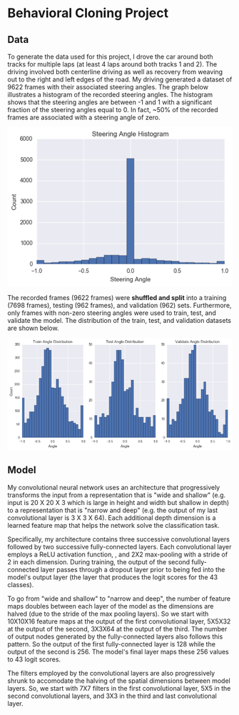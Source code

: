 # Behavioral Cloning Project

## Data

To generate the data used for this project, I drove the car around both tracks for multiple laps (at least 4 laps around both tracks 1 and 2).  The driving involved both centerline driving as well as recovery from weaving out to the right and left edges of the road.  My driving generated a dataset of 9622 frames with their associated steering angles.  The graph below illustrates a histogram of the recorded steering angles.  The histogram shows that the steering angles are between -1 and 1 with a significant fraction of the steering angles equal to 0.  In fact, ~50% of the recorded frames are associated with a steering angle of zero.

![Screenshot](images/data_histogram.png)

The recorded frames (9622 frames) were **shuffled and split** into a training (7698 frames), testing (962 frames), and validation (962) sets.  Furthermore, only frames with non-zero steering angles were used to train, test, and validate the model.  The distribution of the train, test, and validation datasets are shown below.

![Screenshot](images/train_test_validate_histogram.png)

## Model

My convolutional neural network uses an architecture that progressively transforms the input from a representation that is "wide and shallow" (e.g. input is 20 X 20 X 3 which is large in height and width but shallow in depth) to a representation that is "narrow and deep" (e.g. the output of my last convolutional layer is 3 X 3 X 64). Each additional depth dimension is a learned feature map that helps the network solve the classification task. 

Specifically, my architecture contains three successive convolutional layers followed by two successive fully-connected layers. Each convolutional layer employs a ReLU activation function, , and 2X2 max-pooling with a stride of 2 in each dimension. During training, the output of the second fully-connected layer passes through a dropout layer prior to being fed into the model's output layer (the layer that produces the logit scores for the 43 classes).


To go from "wide and shallow" to "narrow and deep", the number of feature maps doubles between each layer of the model as the dimensions are halved (due to the stride of the max pooling layers). So we start with 10X10X16 feature maps at the output of the first convolutional layer, 5X5X32 at the output of the second, 3X3X64 at the output of the third. The number of output nodes generated by the fully-connected layers also follows this pattern. So the output of the first fully-connected layer is 128 while the output of the second is 256. The model's final layer maps these 256 values to 43 logit scores. 

The filters employed by the convolutional layers are also progressively shrunk to accomodate the halving of the spatial dimensions between model layers. So, we start with 7X7 filters in the first convolutional layer, 5X5 in the second convolutional layers, and 3X3 in the third and last convolutional layer. 
